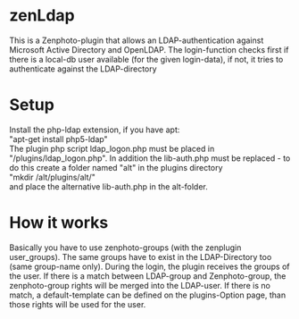 zenLdap
=======
This is a Zenphoto-plugin that allows an LDAP-authentication against Microsoft Active Directory and OpenLDAP.
The login-function checks first if there is a local-db user available (for the given login-data), if not, it tries to authenticate against the LDAP-directory

Setup
=====
Install the php-ldap extension, if you have apt:<br>
 "apt-get install php5-ldap"<br>
The plugin php script ldap_logon.php must be placed in "<zenphoto-directory>/plugins/ldap_logon.php".
In addition the lib-auth.php must be replaced - to do this create a folder named "alt" in the plugins directory<br>
 "mkdir <zenphoto-directory>/alt/plugins/alt/"<br>
and place the alternative lib-auth.php in the alt-folder.

How it works
============
Basically you have to use zenphoto-groups (with the zenplugin user_groups).
The same groups have to exist in the LDAP-Directory too (same group-name only).
During the login, the plugin receives the groups of the user. If there is a match between LDAP-group and Zenphoto-group, the zenphoto-group rights will be merged into the LDAP-user.
If there is no match, a default-template can be defined on the plugins-Option page, than those rights will be used for the user.
